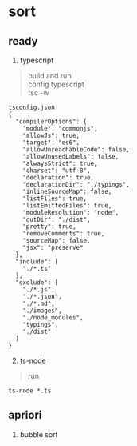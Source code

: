 # sort  

## ready  

  1. typescript  
  > build and run  
  > config typescript  
  > tsc -w  

  ```
  tsconfig.json
  {
    "compilerOptions": {
      "module": "commonjs",
      "allowJs": true,
      "target": "es6",
      "allowUnreachableCode": false,
      "allowUnusedLabels": false,
      "alwaysStrict": true,
      "charset": "utf-8",
      "declaration": true,
      "declarationDir": "./typings",
      "inlineSourceMap": false,
      "listFiles": true,
      "listEmittedFiles": true,
      "moduleResolution": "node",
      "outDir": "./dist",
      "pretty": true,
      "removeComments": true,
      "sourceMap": false,
      "jsx": "preserve"
    },
    "include": [
      "./*.ts"
    ],
    "exclude": [
      "./*.js",
      "./*.json",
      "./*.md",
      "./images",
      "./node_modules",
      "typings",
      "./dist"
    ]
  }
  ```

  2. ts-node  
  > run  

  ```
  ts-node *.ts
  ```

## apriori  

  1. bubble sort  
  